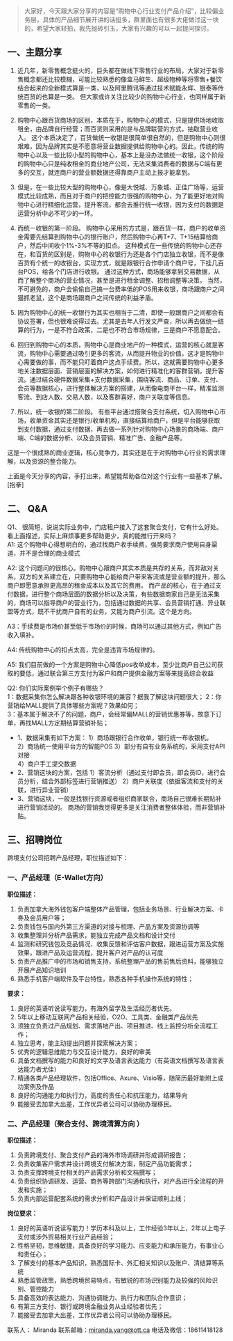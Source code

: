 

> 大家好，今天跟大家分享的内容是“购物中心行业支付产品介绍”，比较偏业务层，具体的产品细节展开讲的话挺多，群里面也有很多大佬做过这一块的，希望大家轻拍，我先抛砖引玉，大家有兴趣的可以一起提问探讨。

## 一、主题分享

1. 近几年，新零售概念挺火的，巨头都在做线下零售行业的布局，大家对于新零售概念都还比较模糊，可能比较熟悉的像盒马鲜生、超级物种等将零售+餐饮结合起来的全新模式算是一类，以及阿里腾讯等通过技术赋能永辉、银泰等传统百货的也算是一类。 但大家或许关注比较少的购物中心行业，也同样属于新零售的一类。

2. 购物中心跟百货商场的区别，本质在于，购物中心的模式，只是提供场地收取租金，由品牌自行经营；而百货则采用的是与品牌联营的方式，抽取营业收入。 这个本质决定了，百货做统一收银是很简单很自然的，但是购物中心则很艰难，因为品牌其实是不愿意将营业数据提供给购物中心的。因此，传统的购物中心以及一些比较小型的购物中心，基本上是没办法做统一收银，这个阶段的购物中心只是纯收租金的商业地产公司，无法采集消费者的数据与C端有更多的交互，就连商户的营业额数据还得靠商户主动上报才能拿到。

3. 但是，在一些比较大型的购物中心，像是大悦城、万象城、正佳广场等，运营模式比较成熟，而且对于商户的把控能力很强的购物中心，为了能更好地对购物中心进行精细化运营，提升客流，都会去推行统一收银，因为支付的数据是运营分析中必不可少的一环。

4. 而统一收银的第一阶段。 购物中心采用的方式是，跟百货一样，商户的收单资金需要先结算到购物中心的银行账户，然后购物中心再T+7、T+15结算给商户，然后中间收个1%-3%不等的扣点。 这种模式在一些传统的购物中心还存在，和百货的区别是，购物中心的收银行为还是各个门店独立收银，而不是像百货有个统一的收银台，实现方式，就是跟银行合作申请个商户号，下挂几百台POS，给各个门店进行收银。 通过这种方式，商场能够拿到交易数据，从而了解整个商场的营业情况，甚至是进行租金调整、招租调整等决策。 当然，不可避免的，商户会偷偷自己搞一台费率低的POS用来收银，商场跟商户之间猫抓老鼠，这个是商场跟商户之间传统的利益矛盾。

5. 因为购物中心的统一收银行为其实也相当于二清，即使一般跟商户之间都会有协议签署，但也很难说得过去。尤其是去年人行发文严查，所以再去做统一结算的行为，一是不符合政策，二是也不符合市场规律，三是商户不愿意配合。

6. 回归到购物中心的本质，购物中心是商业地产的一种模式，运营的核心就是客流，购物中心需要通过吸引更多的客流，从而提升物业的价值，这才是购物中心需要做的事，而不能只盯着商户这点手续费。所以，这就需要购物中心更多地关注数据层面、营销层面的解决方案，如何进行精准化的客群营销，提升客流。通过结合硬件数据采集+支付数据采集，围绕客流、商品、订单、支付、会员等数据核心，进行整体解决方案的搭建，从而像电商平台一样，精准监测客流、到店人数、交易人数，以及客群喜好，商户关联度等信息。

7. 所以，统一收银的第二阶段。 有些平台通过搭聚合支付系统，切入购物中心市场，收单资金其实还是银行/收单机构，直接结算给商户，但是平台能够获取到支付数据，通过支付数据，再去做一系列针对购物中心场景的商场端、商户端、C端的数据分析、以及会员营销、精准广告、金融产品等。 

这是一个很成熟的商业逻辑，核心竞争力，其实还是在于对购物中心行业的需求理解，以及资源的整合能力。

上面是今天分享的内容，手打出来，希望能帮助各位对这个行业有一些基本了解。[抱拳]

## 二、 Q&A

Q1、 很简短，说说实际业务中，门店租户接入了这套聚合支付，它有什么好处。看上面描述，实际上麻烦事更多帮助更少，真的能推行开来吗？   
A1: 这个购物中心得想明白的，通过找商户收手续费，强势要求商户使用自身渠道，并不是合理的商业模式   

A2: 这个问题问的很核心。购物中心跟商户其实本质是共存的关系，而非敌对关系，双方的关系建立在，只要购物中心能给商户带来客流或是营业额的提升，那么商户即愿意承担更高昂的租金成本以及其它的费用。 而产品的核心，在于通过支付数据，进行整个商场层面的数据分析以及决策，有些数据商家自己是无法采集的，商场可以指导商户的营业行为，包括通过数据的共享、会员营销打通、异业联盟等方式，既不干扰商户自有的业务，又能为商户引流。这个是方向。    

A3：手续费是市场价甚至低于市场价的时候，商场可以通过其他方式，例如广告收入填补。   

A4: 传统购物中心的扣点太高，完全是违背市场规律的。   

A5: 我们目前做的一个方案是购物中心降低pos收单成本，至少比商户自己公司获取的要低，通过联合第三方支付为客户和商户提供金融方案等来提高综合收益   

Q2: 你们实际案例举个例子有哪些？   
1：数据采集你怎么解决跟各种收银环境的兼容？据我了解这块问题很大；    2：你营销给MALL提供了具体哪些方案呢？效果如何；   
3：基本属于解决不了的问题，商户，会经常偏MALL的营销优惠券等，故意下订单，再找MALL方定期结算营销补贴；   
- 1、数据采集有如下方案： 1）商场跟银行合作收单，银行统一布收银机。    
2）商场统一使用平台方的智能POS    3）部分有自有业务系统的，采用支付API对接    
4）商户手工提交数据 
- 2、营销这块的方案，包括    1）客流分析（通过支付即会员，即会员ID，进行会员分析，结合外部标签进行营销推送）    2）商户关联度（依据客流和支付的关联，进行异业营销）
- 3、营销这块，一般是找银行资源或者组织商家联合，商场自己很难长期贴补进行营销活动的。 商场的营销我觉得更多是关注消费者整体体验，而非营销补贴。

## 三、招聘岗位

跨境支付公司招聘产品经理，职位描述如下：

### 一、产品经理（E-Wallet方向）

**职位描述：**
1. 负责加拿大海外钱包客户端整体产品管理，包括业务场景、行业解决方案、卡券及会员用户等；  
2. 负责钱包与国内外第三方渠道的对接与梳理、产品方案及资源协调等  
3. 收集整理并分析产品需求，能独立完成产品文档和设计交付  
4. 监测和研究钱包及竞品情况、收集反馈和评估客户数据，跟进运营方案及实施效果，跟进产品及运营流程，提升客户对产品的认可度  
5. 负责产品推广中的市场和销售支持，系统整理产品的售前售后资料，能够独立开展产品知识培训  
6. 熟悉手机客户端软件及平台特性，熟悉各种手机操作系统的特性；  

**要求：**
1. 良好的英语听说读写能力，有海外留学及生活经历者优先。   
2. 5年以上移动互联网产品相关经验，O2O、工具类、金融类产品优先  
3. 须独立负责过产品规划、需求落地产出、项目推进、线上监控分析全流程工作；  
4. 独立思考，能主动提出问题并探索解决方案；  
5. 优秀的逻辑思维能力与交互设计能力，良好的审美  
6. 具备文档撰写的能力和良好的文字及语言表达能力（有英语文档撰写及语言表达能力者尤佳）  
7. 精通各类产品经理软件，包括Office、Axure、Visio等，随简历最好能附上成功案例及作品  
8. 良好的沟通能力和执行力，高度的责任心和抗压能力，结果导向  
9. 能接受去加拿大出差，工作优异者公司可以协助办理移民。  



### 二、产品经理（聚合支付、跨境清算方向 ）  

**职位描述：**
1. 负责跨境支付、聚合支付产品的海外市场调研并形成调研报告；  
2. 负责收集客户需求并设计跨境支付解决方案，制定产品功能需求；  
3. 负责支撑跨境支付相关的产品需求分析和文档撰写；  
4. 负责组织协调研发、运营、商务等跨部门沟通和执行，对产品进行全流程的开发和实施；  
5. 负责内部运营配套系统的需求分析和产品设计并保证顺利上线；  
 
**岗位要求：**  
1. 良好的英语听说读写能力！学历本科及以上，工作经验3年以上，2年以上电子支付或涉外贸易相关行业产品经验；  
2. 性格坚韧，思维敏捷，具备良好的学习能力、应变能力和承压能力，有事业心和责任心；  
3. 了解支付的基本产品知识，熟悉国际卡、外汇相关知识以及账户、清结算等系统  
4. 熟悉监管政策，熟悉跨境贸易特点，有敏锐的市场识别能力及较强的风险识别、管控能力  
5. 具备高效的表达能力、沟通协调能力、执行力和团队合作意识；  
6. 有第三方支付、银行或跨境金融业务从业经验者优先；  
7. 能接受去加拿大出差，工作优异者公司可以协助办理移民。  

联系人： Miranda 
联系邮箱：miranda.yang@ott.ca
电话及微信：18611418128


